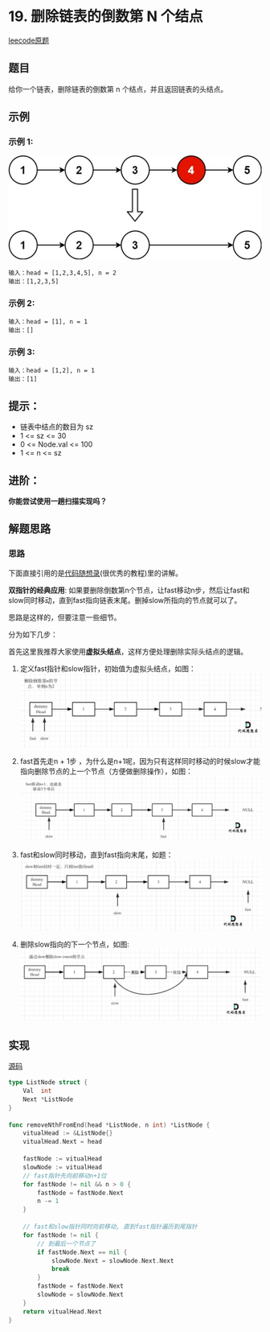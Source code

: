 # 19. 删除链表的倒数第 N 个结点

[leecode原题](https://leetcode.cn/problems/remove-nth-node-from-end-of-list/)

## 题目
给你一个链表，删除链表的倒数第 n 个结点，并且返回链表的头结点。


## 示例

### 示例 1:
![](images/remove_ex1.jpg)
```text
输入：head = [1,2,3,4,5], n = 2
输出：[1,2,3,5]
```

### 示例 2:

```text
输入：head = [1], n = 1
输出：[]
```

### 示例 3:

```text
输入：head = [1,2], n = 1
输出：[1]
```

## 提示：
- 链表中结点的数目为 sz
- 1 <= sz <= 30
- 0 <= Node.val <= 100
- 1 <= n <= sz

## 进阶：

**你能尝试使用一趟扫描实现吗？**

## 解题思路


### 思路

下面直接引用的是[代码随想录](https://programmercarl.com/)(很优秀的教程)里的讲解。

**双指针的经典应用**: 如果要删除倒数第n个节点，让fast移动n步，然后让fast和slow同时移动，直到fast指向链表末尾。删掉slow所指向的节点就可以了。

思路是这样的，但要注意一些细节。

分为如下几步：

首先这里我推荐大家使用**虚拟头结点**，这样方便处理删除实际头结点的逻辑。

1. 定义fast指针和slow指针，初始值为虚拟头结点，如图：     
![](images/19.删除链表的倒数第N个节点.png)


2. fast首先走n + 1步 ，为什么是n+1呢，因为只有这样同时移动的时候slow才能指向删除节点的上一个节点（方便做删除操作），如图：     
![](images/19.删除链表的倒数第N个节点1.png)

3. fast和slow同时移动，直到fast指向末尾，如题：      
![](images/19.删除链表的倒数第N个节点2.png)

4. 删除slow指向的下一个节点，如图:     
![](images/19.删除链表的倒数第N个节点3.png)

## 实现

[源码](./code/19-remove-nth-node-from-end-of-list/main.go)
```go
type ListNode struct {
	Val  int
	Next *ListNode
}

func removeNthFromEnd(head *ListNode, n int) *ListNode {
	vitualHead := &ListNode{}
	vitualHead.Next = head

	fastNode := vitualHead
	slowNode := vitualHead
	// fast指针先向前移动n+1位
	for fastNode != nil && n > 0 {
		fastNode = fastNode.Next
		n -= 1
	}

	// fast和slow指针同时向前移动, 直到fast指针遍历到尾指针
	for fastNode != nil {
		// 到最后一个节点了
		if fastNode.Next == nil {
			slowNode.Next = slowNode.Next.Next
			break
		}
		fastNode = fastNode.Next
		slowNode = slowNode.Next
	}
	return vitualHead.Next
}
```
